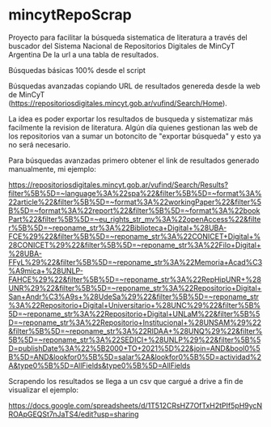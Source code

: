 # mincytRepoScrap
Proyecto para facilitar la búsqueda sistematica de literatura a través del buscador del Sistema Nacional de Repositorios Digitales de MinCyT Argentina
De la url a una tabla de resultados.

Búsquedas básicas 100% desde el script

Búsquedas avanzadas copiando URL de resultados genereda desde la web de MinCyT (https://repositoriosdigitales.mincyt.gob.ar/vufind/Search/Home).

La idea es poder exportar los resultados de busqueda y sistematizar más facilmente la revision de literatura. Algún día quienes gestionan las web de los repositorios van a sumar un botoncito de "exportar búsqueda" y esto ya no será necesario.

Para búsquedas avanzadas primero obtener el link de resultados generado manualmente, mi ejemplo:

https://repositoriosdigitales.mincyt.gob.ar/vufind/Search/Results?filter%5B%5D=~language%3A%22spa%22&filter%5B%5D=~format%3A%22article%22&filter%5B%5D=~format%3A%22workingPaper%22&filter%5B%5D=~format%3A%22report%22&filter%5B%5D=~format%3A%22bookPart%22&filter%5B%5D=~eu_rights_str_mv%3A%22openAccess%22&filter%5B%5D=~reponame_str%3A%22Biblioteca+Digital+%28UBA-FCE%29%22&filter%5B%5D=~reponame_str%3A%22CONICET+Digital+%28CONICET%29%22&filter%5B%5D=~reponame_str%3A%22Filo+Digital+%28UBA-FFyL%29%22&filter%5B%5D=~reponame_str%3A%22Memoria+Acad%C3%A9mica+%28UNLP-FAHCE%29%22&filter%5B%5D=~reponame_str%3A%22RepHipUNR+%28UNR%29%22&filter%5B%5D=~reponame_str%3A%22Repositorio+Digital+San+Andr%C3%A9s+%28UdeSa%29%22&filter%5B%5D=~reponame_str%3A%22Repositorio+Digital+Universitario+%28UNC%29%22&filter%5B%5D=~reponame_str%3A%22Repositorio+Digital+UNLaM%22&filter%5B%5D=~reponame_str%3A%22Repositorio+Institucional+%28UNSAM%29%22&filter%5B%5D=~reponame_str%3A%22RIDAA+%28UNQ%29%22&filter%5B%5D=~reponame_str%3A%22SEDICI+%28UNLP%29%22&filter%5B%5D=publishDate%3A%22%5B2000+TO+2021%5D%22&join=AND&bool0%5B%5D=AND&lookfor0%5B%5D=salar%2A&lookfor0%5B%5D=actividad%2A&type0%5B%5D=AllFields&type0%5B%5D=AllFields 

Scrapendo los resultados se llega a un csv que cargué a drive a fin de visualizar el ejemplo:

https://docs.google.com/spreadsheets/d/1T512CRsHZ7OfTxH2tPIf5pH9ycNROApGEQSt7nJaTS4/edit?usp=sharing

